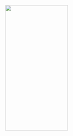 
<img src="https://camo.githubusercontent.com/..." data-canonical-src="https://user-images.githubusercontent.com/91384732/166170826-cd769754-7e1c-418e-93c4-237780813687.png" width="200" height="400" />
